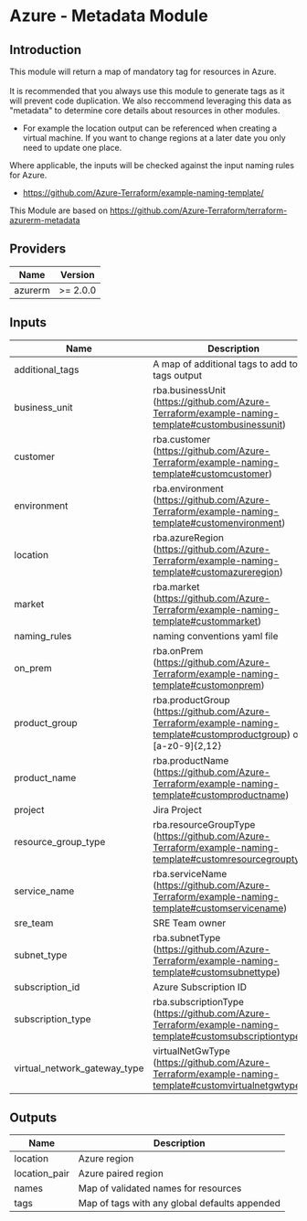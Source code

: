 # Azure - Metadata Module

## Introduction

This module will return a map of mandatory tag for resources in Azure.<br />
<br />
It is recommended that you always use this module to generate tags as it will prevent code duplication. We also reccommend leveraging this data as "metadata" to determine core details about resources in other modules.

- For example the location output can be referenced when creating a virtual machine. If you want to change regions at a later date you only need to update one place.<br />

Where applicable, the inputs will be checked against the input naming rules for Azure.

- https://github.com/Azure-Terraform/example-naming-template/<br />

This Module are based on https://github.com/Azure-Terraform/terraform-azurerm-metadata

<!--- BEGIN_TF_DOCS --->
## Providers

| Name | Version |
|------|---------|
| azurerm | >= 2.0.0 |

## Inputs

| Name | Description | Type | Default | Required |
|------|-------------|------|---------|:-----:|
| additional\_tags | A map of additional tags to add to the tags output | `map(string)` | `{}` | no |
| business\_unit | rba.businessUnit (https://github.com/Azure-Terraform/example-naming-template#custombusinessunit) | `string` | n/a | yes |
| customer | rba.customer (https://github.com/Azure-Terraform/example-naming-template#customcustomer) | `string` | n/a | yes |
| environment | rba.environment (https://github.com/Azure-Terraform/example-naming-template#customenvironment) | `string` | n/a | yes |
| location | rba.azureRegion (https://github.com/Azure-Terraform/example-naming-template#customazureregion) | `string` | n/a | yes |
| market | rba.market (https://github.com/Azure-Terraform/example-naming-template#custommarket) | `string` | n/a | yes |
| naming\_rules | naming conventions yaml file | `string` | n/a | yes |
| on\_prem | rba.onPrem (https://github.com/Azure-Terraform/example-naming-template#customonprem) | `string` | `""` | no |
| product\_group | rba.productGroup (https://github.com/Azure-Terraform/example-naming-template#customproductgroup) or [a-z0-9]{2,12} | `string` | n/a | yes |
| product\_name | rba.productName (https://github.com/Azure-Terraform/example-naming-template#customproductname) | `string` | n/a | yes |
| project | Jira Project | `string` | n/a | yes |
| resource\_group\_type | rba.resourceGroupType (https://github.com/Azure-Terraform/example-naming-template#customresourcegrouptype) | `string` | n/a | yes |
| service\_name | rba.serviceName (https://github.com/Azure-Terraform/example-naming-template#customservicename) | `string` | `""` | no |
| sre\_team | SRE Team owner | `string` | `""` | no |
| subnet\_type | rba.subnetType (https://github.com/Azure-Terraform/example-naming-template#customsubnettype) | `string` | `""` | no |
| subscription\_id | Azure Subscription ID | `string` | n/a | yes |
| subscription\_type | rba.subscriptionType (https://github.com/Azure-Terraform/example-naming-template#customsubscriptiontype) | `string` | n/a | yes |
| virtual\_network\_gateway\_type | virtualNetGwType (https://github.com/Azure-Terraform/example-naming-template#customvirtualnetgwtype) | `string` | `""` | no |

## Outputs

| Name | Description |
|------|-------------|
| location | Azure region |
| location\_pair | Azure paired region |
| names | Map of validated names for resources |
| tags | Map of tags with any global defaults appended |
<!--- END_TF_DOCS --->